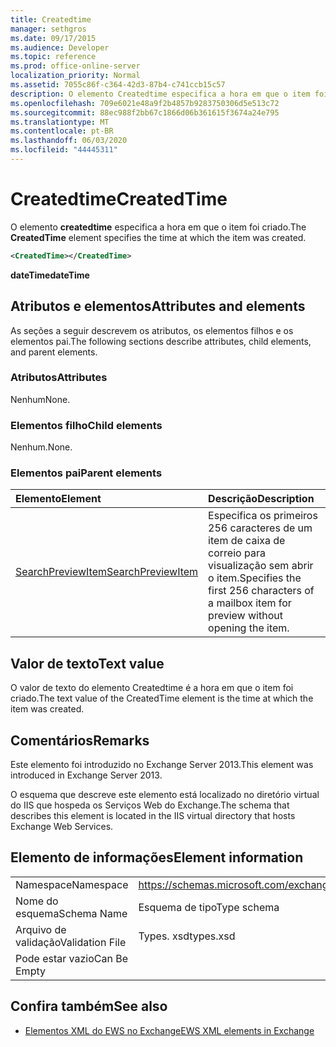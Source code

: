 ```yaml
---
title: Createdtime
manager: sethgros
ms.date: 09/17/2015
ms.audience: Developer
ms.topic: reference
ms.prod: office-online-server
localization_priority: Normal
ms.assetid: 7055c86f-c364-42d3-87b4-c741ccb15c57
description: O elemento Createdtime especifica a hora em que o item foi criado.
ms.openlocfilehash: 709e6021e48a9f2b4857b9283750306d5e513c72
ms.sourcegitcommit: 88ec988f2bb67c1866d06b361615f3674a24e795
ms.translationtype: MT
ms.contentlocale: pt-BR
ms.lasthandoff: 06/03/2020
ms.locfileid: "44445311"
---
```

# <a name="createdtime"></a><span data-ttu-id="f8aee-103">Createdtime</span><span class="sxs-lookup"><span data-stu-id="f8aee-103">CreatedTime</span></span>

<span data-ttu-id="f8aee-104">O elemento **createdtime** especifica a hora em que o item foi criado.</span><span class="sxs-lookup"><span data-stu-id="f8aee-104">The **CreatedTime** element specifies the time at which the item was created.</span></span> 
  
```xml
<CreatedTime></CreatedTime>
```

 <span data-ttu-id="f8aee-105">**dateTime**</span><span class="sxs-lookup"><span data-stu-id="f8aee-105">**dateTime**</span></span>
## <a name="attributes-and-elements"></a><span data-ttu-id="f8aee-106">Atributos e elementos</span><span class="sxs-lookup"><span data-stu-id="f8aee-106">Attributes and elements</span></span>

<span data-ttu-id="f8aee-107">As seções a seguir descrevem os atributos, os elementos filhos e os elementos pai.</span><span class="sxs-lookup"><span data-stu-id="f8aee-107">The following sections describe attributes, child elements, and parent elements.</span></span>
  
### <a name="attributes"></a><span data-ttu-id="f8aee-108">Atributos</span><span class="sxs-lookup"><span data-stu-id="f8aee-108">Attributes</span></span>

<span data-ttu-id="f8aee-109">Nenhum</span><span class="sxs-lookup"><span data-stu-id="f8aee-109">None.</span></span>
  
### <a name="child-elements"></a><span data-ttu-id="f8aee-110">Elementos filho</span><span class="sxs-lookup"><span data-stu-id="f8aee-110">Child elements</span></span>

<span data-ttu-id="f8aee-111">Nenhum.</span><span class="sxs-lookup"><span data-stu-id="f8aee-111">None.</span></span>
  
### <a name="parent-elements"></a><span data-ttu-id="f8aee-112">Elementos pai</span><span class="sxs-lookup"><span data-stu-id="f8aee-112">Parent elements</span></span>

|<span data-ttu-id="f8aee-113">**Elemento**</span><span class="sxs-lookup"><span data-stu-id="f8aee-113">**Element**</span></span>|<span data-ttu-id="f8aee-114">**Descrição**</span><span class="sxs-lookup"><span data-stu-id="f8aee-114">**Description**</span></span>|
|:-----|:-----|
|[<span data-ttu-id="f8aee-115">SearchPreviewItem</span><span class="sxs-lookup"><span data-stu-id="f8aee-115">SearchPreviewItem</span></span>](searchpreviewitem.md) <br/> |<span data-ttu-id="f8aee-116">Especifica os primeiros 256 caracteres de um item de caixa de correio para visualização sem abrir o item.</span><span class="sxs-lookup"><span data-stu-id="f8aee-116">Specifies the first 256 characters of a mailbox item for preview without opening the item.</span></span>  <br/> |
   
## <a name="text-value"></a><span data-ttu-id="f8aee-117">Valor de texto</span><span class="sxs-lookup"><span data-stu-id="f8aee-117">Text value</span></span>

<span data-ttu-id="f8aee-118">O valor de texto do elemento Createdtime é a hora em que o item foi criado.</span><span class="sxs-lookup"><span data-stu-id="f8aee-118">The text value of the CreatedTime element is the time at which the item was created.</span></span> 
  
## <a name="remarks"></a><span data-ttu-id="f8aee-119">Comentários</span><span class="sxs-lookup"><span data-stu-id="f8aee-119">Remarks</span></span>

<span data-ttu-id="f8aee-120">Este elemento foi introduzido no Exchange Server 2013.</span><span class="sxs-lookup"><span data-stu-id="f8aee-120">This element was introduced in Exchange Server 2013.</span></span>
  
<span data-ttu-id="f8aee-121">O esquema que descreve este elemento está localizado no diretório virtual do IIS que hospeda os Serviços Web do Exchange.</span><span class="sxs-lookup"><span data-stu-id="f8aee-121">The schema that describes this element is located in the IIS virtual directory that hosts Exchange Web Services.</span></span>
  
## <a name="element-information"></a><span data-ttu-id="f8aee-122">Elemento de informações</span><span class="sxs-lookup"><span data-stu-id="f8aee-122">Element information</span></span>

|||
|:-----|:-----|
|<span data-ttu-id="f8aee-123">Namespace</span><span class="sxs-lookup"><span data-stu-id="f8aee-123">Namespace</span></span>  <br/> |https://schemas.microsoft.com/exchange/services/2006/types  <br/> |
|<span data-ttu-id="f8aee-124">Nome do esquema</span><span class="sxs-lookup"><span data-stu-id="f8aee-124">Schema Name</span></span>  <br/> |<span data-ttu-id="f8aee-125">Esquema de tipo</span><span class="sxs-lookup"><span data-stu-id="f8aee-125">Type schema</span></span>  <br/> |
|<span data-ttu-id="f8aee-126">Arquivo de validação</span><span class="sxs-lookup"><span data-stu-id="f8aee-126">Validation File</span></span>  <br/> |<span data-ttu-id="f8aee-127">Types. xsd</span><span class="sxs-lookup"><span data-stu-id="f8aee-127">types.xsd</span></span>  <br/> |
|<span data-ttu-id="f8aee-128">Pode estar vazio</span><span class="sxs-lookup"><span data-stu-id="f8aee-128">Can Be Empty</span></span>  <br/> ||
   
## <a name="see-also"></a><span data-ttu-id="f8aee-129">Confira também</span><span class="sxs-lookup"><span data-stu-id="f8aee-129">See also</span></span>



- [<span data-ttu-id="f8aee-130">Elementos XML do EWS no Exchange</span><span class="sxs-lookup"><span data-stu-id="f8aee-130">EWS XML elements in Exchange</span></span>](ews-xml-elements-in-exchange.md)

